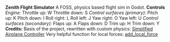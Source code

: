 **Zenith Flight Simulator**
A FOSS, physics based flight sim in Godot.
**Controls**
*Engine:*
Throttle up: W
Throttle down: S
*Control surfaces (primary):*
Pitch up: K
Pitch down: I
Roll right: L
Roll left: J
Yaw right: O
Yaw left: U
*Control surfaces (secondary):*
Flaps up: A
Flaps down: D
Trim up: H
Trim down: Y
**Credits:**
Basis of the project, rewritten with custom physics:
[Simplified Airplane Controller](https://kidscancode.org/godot_recipes/3d/simple_airplane/)
Very helpful function for local forces:
[add_local_force](https://godotengine.org/qa/46111/how-to-use-add_force-within-local-coordinates)
